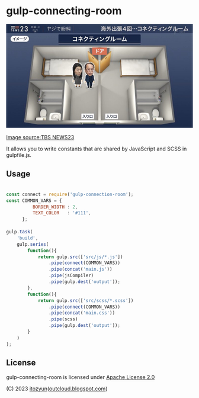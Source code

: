 # gulp-connecting-room

![](connecting-room.jpg)

[Image source:TBS NEWS23](https://togetter.com/li/1467820)

It allows you to write constants that are shared by JavaScript and SCSS in gulpfile.js.

## Usage

~~~js

const connect = require('gulp-connection-room');
const COMMON_VARS = {
          BORDER_WIDTH : 2,
          TEXT_COLOR   : '#111',
      };

gulp.task(
    'build',
    gulp.series(
        function(){
            return gulp.src(['src/js/*.js'])
                .pipe(connect(COMMON_VARS))
                .pipe(concat('main.js'))
                .pipe(jsCompiler)
                .pipe(gulp.dest('output'));
        },
        function(){
            return gulp.src(['src/scss/*.scss'])
                .pipe(connect(COMMON_VARS))
                .pipe(concat('main.css'))
                .pipe(scss)
                .pipe(gulp.dest('output'));
        }
    )
);

~~~

## License

gulp-connecting-room is licensed under [Apache License 2.0](https://github.com/googlearchive/code-prettify/blob/master/COPYING)

(C) 2023 [itozyun](https://github.com/itozyun)([outcloud.blogspot.com](//outcloud.blogspot.com/))